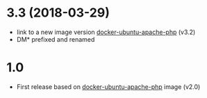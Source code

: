 # 3.3 (2018-03-29)

- link to a new image version [docker-ubuntu-apache-php](https://github.com/demmonico/docker-ubuntu-apache-php) (v3.2)
- DM* prefixed and renamed


# 1.0

- First release based on [docker-ubuntu-apache-php](https://github.com/demmonico/docker-ubuntu-apache-php) image (v2.0)
